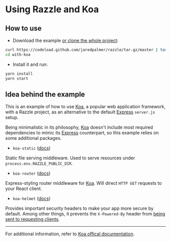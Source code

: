# Using Razzle and Koa

## How to use

- Download the example [or clone the whole project][razzle-repo]:

```sh
curl https://codeload.github.com/jaredpalmer/razzle/tar.gz/master | tar -xz --strip=2 razzle-master/examples/with-koa
cd with-koa
```

- Install it and run:

```sh
yarn install
yarn start
```

## Idea behind the example

This is an example of how to use [Koa][koa], a popular web application framework, with a Razzle project, as an alternative to the default [Express][express] `server.js` setup.

Being minimalistic in its philosophy, [Koa][koa] doesn't include most required dependencies to mimic its [Express][express] counterpart, so this example relies on some additional packages.

- `koa-static` ([docs][koa-static])

Static file serving middleware. Used to serve resources under `process.env.RAZZLE_PUBLIC_DIR`.

- `koa-router` ([docs][koa-router])

Express-styling router middleware for [Koa][koa]. Will direct `HTTP GET` requests to your React client.

- `koa-helmet` ([docs][koa-helmet])

Provides important security headers to make your app more secure by default. Among other things, it prevents the `X-Powered-By` header from [being sent to requesting clients][hide-powered-by].

---

For additional information, refer to [Koa offical documentation][koa-docs].

[razzle-repo]: https://github.com/jaredpalmer/razzle.git
[koa]: https://koajs.com
[express]: https://expressjs.com/
[koa-static]: https://github.com/koajs/static
[koa-router]: https://github.com/alexmingoia/koa-router
[koa-helmet]: https://github.com/venables/koa-helmet
[hide-powered-by]: https://helmetjs.github.io/docs/hide-powered-by/
[koa-docs]: https://github.com/koajs/koa/tree/master/docs
